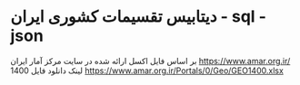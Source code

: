 # دیتابیس تقسیمات کشوری ایران - sql - json
بر اساس فایل اکسل ارائه شده در سایت مرکز آمار ایران
https://www.amar.org.ir/
لینک دانلود فایل 1400
https://www.amar.org.ir/Portals/0/Geo/GEO1400.xlsx
